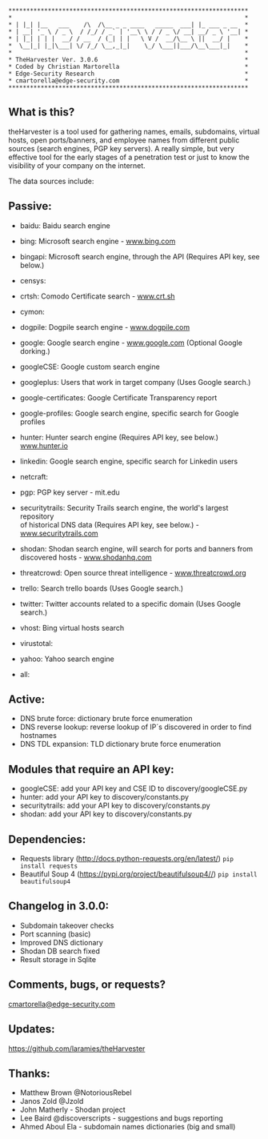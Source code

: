 ```
*******************************************************************
*                                                                 *
* | |_| |__   ___    /\  /\__ _ _ ____   _____  ___| |_ ___ _ __  *
* | __| '_ \ / _ \  / /_/ / _` | '__\ \ / / _ \/ __| __/ _ \ '__| *
* | |_| | | |  __/ / __  / (_| | |   \ V /  __/\__ \ ||  __/ |    *
*  \__|_| |_|\___| \/ /_/ \__,_|_|    \_/ \___||___/\__\___|_|    *
*                                                                 *
* TheHarvester Ver. 3.0.6                                         *
* Coded by Christian Martorella                                   *
* Edge-Security Research                                          *
* cmartorella@edge-security.com                                   *
*******************************************************************
```

What is this?
-------------
theHarvester is a tool used for gathering names, emails, subdomains, virtual
hosts, open ports/banners, and employee names from different public sources
(search engines, PGP key servers). A really simple, but very effective tool for
the early stages of a penetration test or just to know the visibility of your
company on the internet.

The data sources include:

Passive:
--------
* baidu: Baidu search engine

* bing: Microsoft search engine - www.bing.com

* bingapi: Microsoft search engine, through the API (Requires API key, see below.)

* censys: 

* crtsh: Comodo Certificate search - www.crt.sh

* cymon:

* dogpile: Dogpile search engine - www.dogpile.com

* google: Google search engine - www.google.com (Optional Google dorking.)

* googleCSE: Google custom search engine

* googleplus: Users that work in target company (Uses Google search.)

* google-certificates: Google Certificate Transparency report

* google-profiles: Google search engine, specific search for Google profiles

* hunter: Hunter search engine (Requires API key, see below.) www.hunter.io

* linkedin: Google search engine, specific search for Linkedin users

* netcraft:

* pgp: PGP key server - mit.edu

* securitytrails: Security Trails search engine, the world's largest repository <br /> of historical DNS data 
                  (Requires API key, see below.) - www.securitytrails.com

* shodan: Shodan search engine, will search for ports and banners from discovered
          hosts - www.shodanhq.com

* threatcrowd: Open source threat intelligence - www.threatcrowd.org

* trello: Search trello boards (Uses Google search.)

* twitter: Twitter accounts related to a specific domain (Uses Google search.)

* vhost: Bing virtual hosts search

* virustotal: 

* yahoo: Yahoo search engine

* all: 

Active:
-------
* DNS brute force: dictionary brute force enumeration
* DNS reverse lookup: reverse lookup of IP´s discovered in order to find hostnames
* DNS TDL expansion: TLD dictionary brute force enumeration

Modules that require an API key:
--------------------------------
* googleCSE: add your API key and CSE ID to discovery/googleCSE.py
* hunter: add your API key to discovery/constants.py 
* securitytrails: add your API key to discovery/constants.py
* shodan: add your API key to discovery/constants.py 

Dependencies:
-------------
* Requests library (http://docs.python-requests.org/en/latest/)
`pip install requests`
* Beautiful Soup 4 (https://pypi.org/project/beautifulsoup4//)
`pip install beautifulsoup4`

Changelog in 3.0.0:
------------------
* Subdomain takeover checks
* Port scanning (basic)
* Improved DNS dictionary
* Shodan DB search fixed
* Result storage in Sqlite

Comments, bugs, or requests?
----------------------------
cmartorella@edge-security.com

Updates:
--------
https://github.com/laramies/theHarvester

Thanks:
-------
* Matthew Brown @NotoriousRebel
* Janos Zold @Jzold 
* John Matherly - Shodan project
* Lee Baird @discoverscripts - suggestions and bugs reporting
* Ahmed Aboul Ela - subdomain names dictionaries (big and small)
